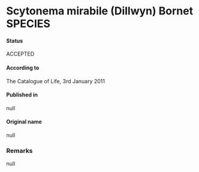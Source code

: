 # Scytonema mirabile (Dillwyn) Bornet SPECIES

#### Status
ACCEPTED

#### According to
The Catalogue of Life, 3rd January 2011

#### Published in
null

#### Original name
null

### Remarks
null
